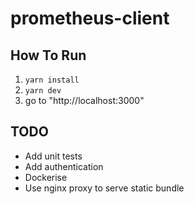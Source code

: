 # prometheus-client

## How To Run

1. `yarn install`
2. `yarn dev`
3. go to "http://localhost:3000"

## TODO

- Add unit tests
- Add authentication
- Dockerise
- Use nginx proxy to serve static bundle
